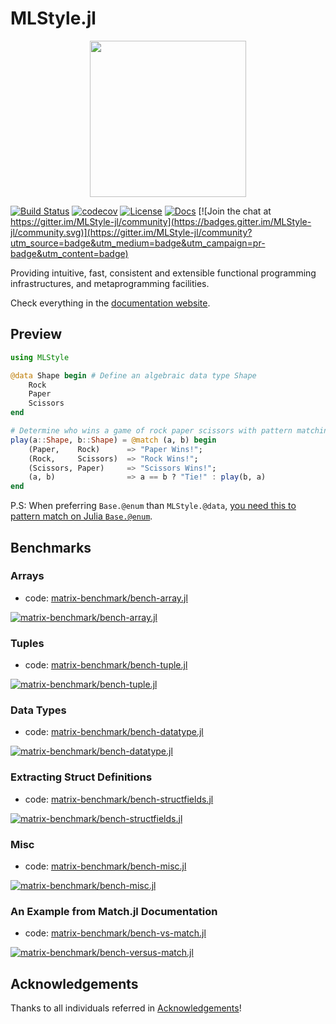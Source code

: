 # MLStyle.jl

<p align="center">
<img width="250px" src="https://raw.githubusercontent.com/thautwarm/MLStyle.jl/master/docs/favicon.ico"/>
</p>


[![Build Status](https://travis-ci.org/thautwarm/MLStyle.jl.svg?branch=master)](https://travis-ci.org/thautwarm/MLStyle.jl)
[![codecov](https://codecov.io/gh/thautwarm/MLStyle.jl/branch/master/graph/badge.svg)](https://codecov.io/gh/thautwarm/MLStyle.jl)
[![License](https://img.shields.io/badge/license-MIT-blue.svg)](https://github.com/thautwarm/MLStyle.jl/blob/master/LICENSE)
[![Docs](https://img.shields.io/badge/docs-latest-purple.svg)](https://thautwarm.github.io/MLStyle.jl/latest/) 
[![Join the chat at https://gitter.im/MLStyle-jl/community](https://badges.gitter.im/MLStyle-jl/community.svg)](https://gitter.im/MLStyle-jl/community?utm_source=badge&utm_medium=badge&utm_campaign=pr-badge&utm_content=badge)


Providing intuitive, fast, consistent and extensible functional programming infrastructures, and metaprogramming facilities.

Check everything in the [documentation website](https://thautwarm.github.io/MLStyle.jl/latest/).

## Preview

```julia
using MLStyle

@data Shape begin # Define an algebraic data type Shape
    Rock
    Paper
    Scissors
end

# Determine who wins a game of rock paper scissors with pattern matching
play(a::Shape, b::Shape) = @match (a, b) begin
    (Paper,    Rock)      => "Paper Wins!";
    (Rock,     Scissors)  => "Rock Wins!";
    (Scissors, Paper)     => "Scissors Wins!";
    (a, b)                => a == b ? "Tie!" : play(b, a)
end
```

P.S: When preferring `Base.@enum` than `MLStyle.@data`, [you need this to pattern match on Julia `Base.@enum`](https://thautwarm.github.io/MLStyle.jl/latest/syntax/pattern.html#support-pattern-matching-for-julia-enums).



## Benchmarks

### Arrays

- code: [matrix-benchmark/bench-array.jl](https://github.com/thautwarm/MLStyle.jl/blob/master/matrix-benchmark/bench-array.jl)

[![matrix-benchmark/bench-array.jl](https://raw.githubusercontent.com/thautwarm/MLStyle.jl/master/stats/bench-array.svg)](https://github.com/thautwarm/MLStyle.jl/blob/master/stats/bench-array.txt)


### Tuples

- code: [matrix-benchmark/bench-tuple.jl](https://github.com/thautwarm/MLStyle.jl/blob/master/matrix-benchmark/bench-tuple.jl)

[![matrix-benchmark/bench-tuple.jl](https://raw.githubusercontent.com/thautwarm/MLStyle.jl/master/stats/bench-tuple.svg)](https://github.com/thautwarm/MLStyle.jl/blob/master/stats/bench-tuple.txt)

### Data Types

- code: [matrix-benchmark/bench-datatype.jl](https://github.com/thautwarm/MLStyle.jl/blob/master/matrix-benchmark/bench-datatype.jl)

[![matrix-benchmark/bench-datatype.jl](https://raw.githubusercontent.com/thautwarm/MLStyle.jl/master/stats/bench-datatype.svg)](https://github.com/thautwarm/MLStyle.jl/blob/master/stats/bench-datatype.txt)

### Extracting Struct Definitions

- code: [matrix-benchmark/bench-structfields.jl](https://github.com/thautwarm/MLStyle.jl/blob/master/matrix-benchmark/bench-structfields.jl)

[![matrix-benchmark/bench-structfields.jl](https://raw.githubusercontent.com/thautwarm/MLStyle.jl/master/stats/bench-structfields.svg)](https://github.com/thautwarm/MLStyle.jl/blob/master/stats/bench-structfields.txt)


### Misc

- code: [matrix-benchmark/bench-misc.jl](https://github.com/thautwarm/MLStyle.jl/blob/master/matrix-benchmark/bench-misc.jl)

[![matrix-benchmark/bench-misc.jl](https://raw.githubusercontent.com/thautwarm/MLStyle.jl/master/stats/bench-misc.svg)](https://github.com/thautwarm/MLStyle.jl/blob/master/stats/bench-misc.txt)


### An Example from Match.jl Documentation

- code: [matrix-benchmark/bench-vs-match.jl](https://github.com/thautwarm/MLStyle.jl/blob/master/matrix-benchmark/bench-vs-match.jl)

[![matrix-benchmark/bench-versus-match.jl](https://raw.githubusercontent.com/thautwarm/MLStyle.jl/master/stats/bench-versus-match.svg)](https://github.com/thautwarm/MLStyle.jl/blob/master/stats/bench-vs-match.txt)

## Acknowledgements

Thanks to all individuals referred in [Acknowledgements](https://github.com/thautwarm/MLStyle.jl/blob/master/acknowledgements.txt)!
